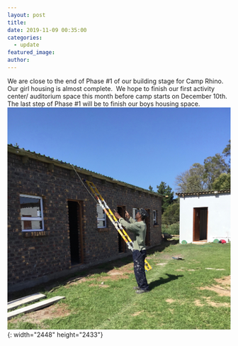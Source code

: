 ```yaml
---
layout: post
title:
date: 2019-11-09 00:35:00
categories:
  - update
featured_image:
author:
---
```


We are close to the end of Phase \#1 of our building stage for Camp Rhino.&nbsp; Our girl housing is almost complete.&nbsp; We hope to finish our first activity center/ auditorium space this month before camp starts on December 10th.&nbsp; The last step of Phase \#1 will be to finish our boys housing space.&nbsp;![](/uploads/img-0408.jpg){: width="2448" height="2433"}&nbsp;